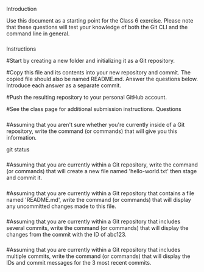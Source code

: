 Introduction

Use this document as a starting point for the Class 6 exercise. Please note that these questions will test your knowledge of both the Git CLI and the command line in general.

#####

Instructions

#Start by creating a new folder and initializing it as a Git repository.

#Copy this file and its contents into your new repository and commit. The copied file should also be named README.md.
Answer the questions below. Introduce each answer as a separate commit.

#Push the resulting repository to your personal GitHub account.

#See the class page for additional submission instructions.
Questions

#####

#Assuming that you aren't sure whether you're currently inside of a Git repository, write the command (or commands) that will give you this information.

git status

#####

#Assuming that you are currently within a Git repository, write the command (or commands) that will create a new file named 'hello-world.txt' then stage and commit it.

#####

#Assuming that you are currently within a Git repository that contains a file named 'README.md', write the command (or commands) that will display any uncommitted changes made to this file.

#####

#Assuming that you are currently within a Git repository that includes several commits, write the command (or commands) that will display the changes from the commit with the ID of abc123.

#####

#Assuming that you are currently within a Git repository that includes multiple commits, write the command (or commands) that will display the IDs and commit messages for the 3 most recent commits.

